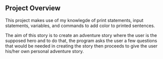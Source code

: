 ## Project Overview

This project makes use of my knowlegde of print statements, input statements, variables, and commands to add color to printed sentences.

The aim of this story is to create an adventure story where the user is the supposed hero and to do that, the program asks the user a few questions that would be needed in creating the story then proceeds to give the user his/her own personal adventure story.
